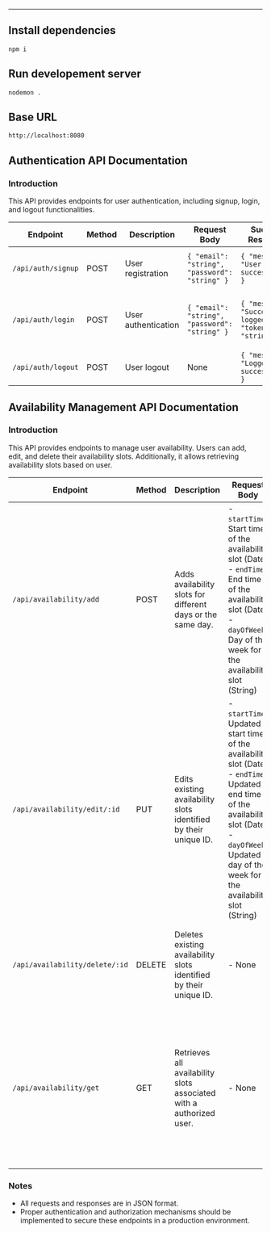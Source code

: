 ---
## Install dependencies

```
npm i
```

## Run developement server
```
nodemon .
```

## Base URL 

```
http://localhost:8080
```


## Authentication API Documentation

### Introduction

This API provides endpoints for user authentication, including signup, login,
and logout functionalities.

| Endpoint           | Method | Description         | Request Body                                     | Success Response                                             | Error Response                                  |
| ------------------ | ------ | ------------------- | ------------------------------------------------ | ------------------------------------------------------------ | ----------------------------------------------- |
| `/api/auth/signup` | POST   | User registration   | `{ "email": "string", "password": "string" }`    | `{ "message": "User created successfully" }`                 | `{ "message": "Username already exists" }`      |
| `/api/auth/login`  | POST   | User authentication | `{ "email": "string", "password": "string" }`    | `{ "message": "Successfully logged in", "token": "string" }` | `{ "message": "Invalid username or password" }` |
| `/api/auth/logout` | POST   | User logout         | None                                             | `{ "message": "Logged out successfully" }`                   | None                                            |

## Availability Management API Documentation

### Introduction

This API provides endpoints to manage user availability. Users can add, edit,
and delete their availability slots. Additionally, it allows retrieving
availability slots based on user.

| Endpoint                      | Method         | Description                                                         | Request Body                                                                                                                                                                                                    | Success Response                                                                     | Error Response                                                                                                                                    |
| ------------------------------| ---------------| ------------------------------------------------------------------- | --------------------------------------------------------------------------------------------------------------------------------------------------------------------------------------------------------------- | ------------------------------------------------------------------------------------ | ------------------------------------------------------------------------------------------------------------------------------------------------- |
| `/api/availability/add`       | POST           | Adds availability slots for different days or the same day.         | - `startTime`: Start time of the availability slot (Date)<br>- `endTime`: End time of the availability slot (Date)<br>- `dayOfWeek`: Day of the week for the availability slot (String)                         | Status Code: 200                                                                     | Status Code: 400 Bad Request<br>Content: `{ "error": "Error message" }`                                                                           |
| `/api/availability/edit/:id`  | PUT            | Edits existing availability slots identified by their unique ID.    | - `startTime`: Updated start time of the availability slot (Date)<br>- `endTime`: Updated end time of the availability slot (Date)<br>- `dayOfWeek`: Updated day of the week for the availability slot (String) | Status Code: 200 OK<br>Content: `{ "message": "Availability updated successfully" }` | Status Code: 400 Bad Request<br>Content: `{ "error": "Error message" }`                                                                           |
| `/api/availability/delete/:id`| DELETE         | Deletes existing availability slots identified by their unique ID.  | - None                                                                                                                                                                                                          | Status Code: 200 OK<br>Content: `{ "message": "Availability deleted successfully" }` | Status Code: 400 Bad Request<br>Content: `{ "error": "Error message" }`                                                                           |
| `/api/availability/get`       | GET            | Retrieves all availability slots associated with a authorized user. | - None                                                                                                                                                                                                          | Status Code: 200 OK<br>Content: Array of availability slots                          | Status Code: 404 Not Found<br>Content: `{ "error": "User not found" }`<br>Status Code: 400 Bad Request<br>Content: `{ "error": "Error message" }` |

### Notes

- All requests and responses are in JSON format.
- Proper authentication and authorization mechanisms should be implemented to
  secure these endpoints in a production environment.


